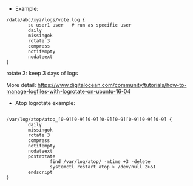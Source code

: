 - Example: 

```
/data/abc/xyz/logs/vote.log {
        su user1 user   # run as specific user
        daily
        missingok
        rotate 3
        compress
        notifempty
        nodateext
}
```

rotate 3: keep 3 days of logs


More detail: https://www.digitalocean.com/community/tutorials/how-to-manage-logfiles-with-logrotate-on-ubuntu-16-04


- Atop logrotate example:

```

/var/log/atop/atop_[0-9][0-9][0-9][0-9][0-9][0-9][0-9][0-9] {
        daily
        missingok
        rotate 3
        compress
        notifempty
        nodateext
        postrotate
                find /var/log/atop/ -mtime +3 -delete
                systemctl restart atop > /dev/null 2>&1
        endscript
}
```
